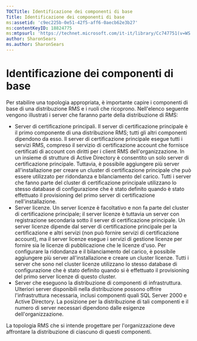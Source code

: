 ```yaml
---
TOCTitle: Identificazione dei componenti di base
Title: Identificazione dei componenti di base
ms:assetid: 'c9ec225b-0e51-42f5-aff6-0aecb62e3b27'
ms:contentKeyID: 18824775
ms:mtpsurl: 'https://technet.microsoft.com/it-it/library/Cc747751(v=WS.10)'
author: SharonSears
ms.author: SharonSears
---
```


Identificazione dei componenti di base
======================================

Per stabilire una topologia appropriata, è importante capire i componenti di base di una distribuzione RMS e i ruoli che ricoprono. Nell'elenco seguente vengono illustrati i server che faranno parte della distribuzione di RMS:

-   Server di certificazione principali. Il server di certificazione principale è il primo componente di una distribuzione RMS; tutti gli altri componenti dipendono da esso. Il server di certificazione principale esegue tutti i servizi RMS, compreso il servizio di certificazione account che fornisce certificati di account con diritti per i client RMS dell'organizzazione. In un insieme di strutture di Active Directory è consentito un solo server di certificazione principale. Tuttavia, è possibile aggiungere più server all'installazione per creare un cluster di certificazione principale che può essere utilizzato per ridondanza e bilanciamento del carico. Tutti i server che fanno parte del cluster di certificazione principale utilizzano lo stesso database di configurazione che è stato definito quando è stato effettuato il provisioning del primo server di certificazione nell'installazione.
-   Server licenze. Un server licenze è facoltativo e non fa parte del cluster di certificazione principale; il server licenze è tuttavia un server con registrazione secondaria sotto il server di certificazione principale. Un server licenze dipende dal server di certificazione principale per la certificazione e altri servizi (non può fornire servizi di certificazione account), ma il server licenze esegue i servizi di gestione licenze per fornire sia le licenze di pubblicazione che le licenze d'uso. Per configurare la ridondanza e il bilanciamento del carico, è possibile aggiungere più server all'installazione e creare un cluster licenze. Tutti i server che sono nel cluster licenze utilizzano lo stesso database di configurazione che è stato definito quando si è effettuato il provisioning del primo server licenze di questo cluster.
-   Server che eseguono la distribuzione di componenti di infrastruttura. Ulteriori server disponibili nella distribuzione possono offrire l'infrastruttura necessaria, inclusi componenti quali SQL Server 2000 e Active Directory. La posizione per la distribuzione di tali componenti e il numero di server necessari dipendono dalle esigenze dell'organizzazione.

La topologia RMS che si intende progettare per l'organizzazione deve affrontare la distribuzione di ciascuno di questi componenti.
